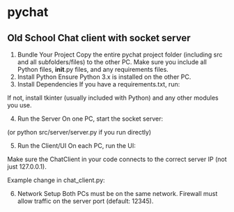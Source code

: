 # pychat
 
## Old School Chat client with socket server 

1. Bundle Your Project
Copy the entire pychat project folder (including src and all subfolders/files) to the other PC.
Make sure you include all Python files, __init__.py files, and any requirements files.
2. Install Python
Ensure Python 3.x is installed on the other PC.
3. Install Dependencies
If you have a requirements.txt, run:

If not, install tkinter (usually included with Python) and any other modules you use.

4. Run the Server
On one PC, start the socket server:

(or python src/server/server.py if you run directly)

5. Run the Client/UI
On each PC, run the UI:

Make sure the ChatClient in your code connects to the correct server IP (not just 127.0.0.1).

Example change in chat_client.py:

6. Network Setup
Both PCs must be on the same network.
Firewall must allow traffic on the server port (default: 12345).